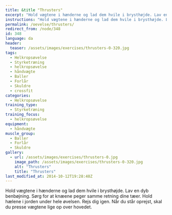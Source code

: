 ```yaml
---
title: &title "Thrusters"
excerpt: "Hold vægtene i hænderne og lad dem hvile i brysthøjde. Lav en dyb benbøjning. Rejs dig igen. Stræk armene op over hovedet."
instructions: "Hold vægtene i hænderne og lad dem hvile i brysthøjde. Lav en dyb benbøjning. Rejs dig igen. Stræk armene op over hovedet."
permalink: /oevelse/thrusters/
redirect_from: /node/348
id: 348
language: da
header:
  teaser: /assets/images/exercises/thrusters-0-320.jpg
tags:
  - Helkropsøvelse
  - Styrketræning
  - helkropsøvelse
  - håndvægte
  - Baller
  - Forlår
  - Skuldre
  - crossfit
categories:
  - Helkropsøvelse
training_type: 
  - Styrketræning
training_focus: 
  - helkropsøvelse
equipment:
  - håndvægte
muscle_group:
  - Baller
  - Forlår
  - Skuldre
gallery:
  - url: /assets/images/exercises/thrusters-0.jpg
    image_path: /assets/images/exercises/thrusters-0-320.jpg
    alt: "Thrusters"
    title: "Thrusters"
last_modified_at: 2014-10-12T19:28:48Z
---
```


Hold vægtene i hænderne og lad dem hvile i brysthøjde. Lav en dyb benbøjning. Sørg for at knæene peger samme retning dine tæer. Hold hælene i jorden under hele øvelsen. Rejs dig igen. Når du står oprejst, skal du presse vægtene lige op over hovedet.
